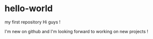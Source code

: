 # hello-world
my first repository
Hi guys !

I'm new on github and I'm looking forward to working on new projects !
